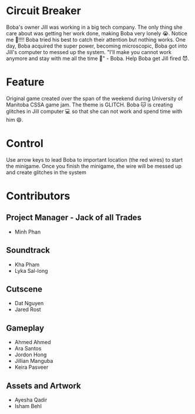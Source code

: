 # Circuit Breaker

Boba's owner Jill was working in a big tech company. The only thing she care about was getting her work done, making Boba very lonely :sob:. Notice me :pleading_face:!!!! Boba tried his best to catch their attention but nothing works. One day, Boba acquired the super power, becoming microscopic, Boba got into Jill's computer to messed up the system. "I'll make you cannot work anymore and stay with me all the time 😤" - Boba. Help Boba get Jill fired 😈.

# Feature

Original game created over the span of the weekend during University of Manitoba CSSA game jam. The theme is GLITCH. Boba 🐱 is creating glitches in Jill computer 💻 so that she can not work and spend time with him 😄.

# Control

Use arrow keys to lead Boba to important location (the red wires) to start the minigame. Once you finish the minigame, the wire will be messed up and create glitches in the system

# Contributors

## Project Manager - Jack of all Trades

* Minh Phan

## Soundtrack

* Kha Pham
* Lyka Sal-long

## Cutscene

* Dat Nguyen
* Jared Rost

## Gameplay

* Ahmed Ahmed
* Ara Santos
* Jordon Hong
* Jillian Manguba
* Keira Pasveer

## Assets and Artwork

* Ayesha Qadir
* Isham Behl
